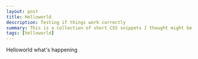 ```yaml
---
layout: post
title: Helloworld 
description: Testing if things work correctly
summary: This is a collection of short CSS snippets I thought might be useful for beginners.
tags: [helloworld]
---
```

Helloworld what's happening
